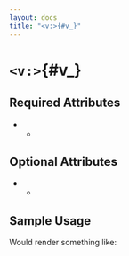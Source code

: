 ```yaml
---
layout: docs
title: "<v:>{#v_}"
---
```


# `<v:>`{#v_}

## Required Attributes

-   -   

## Optional Attributes

-   -   

## Sample Usage

Would render something like:
